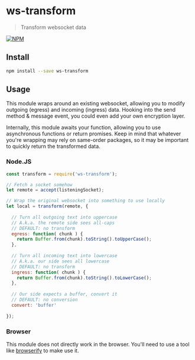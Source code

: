 # ws-transform

> Transform websocket data

[![NPM](https://nodei.co/npm/ws-transform.png)](https://nodei.co/npm/ws-transform/)


## Install

```bash
npm install --save ws-transform
```

## Usage

This module wraps around an existing websocket, allowing you to modify outgoing (egress) and incoming (ingress) data.
Hooking into the send method & message event, you could even add your own encryption layer.

Internally, this module awaits your function, allowing you to use asynchronous functions or return promises. Keep in
mind that whatever you're wrapping may rely on same-order packages, so it may be important to quickly return the
transformed data.

### Node.JS

```js
const transform = require('ws-transform');

// Fetch a socket somehow
let remote = accept(listeningSocket);

// Wrap the original websocket into something to use locally
let local = transform(remote, {
  
  // Turn all outgoing text into uppercase
  // A.k.a. the remote side sees all-caps
  // DEFAULT: no transform
  egress: function( chunk ) {
    return Buffer.from(chunk).toString().toUpperCase();
  },
  
  // Turn all incoming text into lowercase
  // A.k.a. our side sees all lowercase
  // DEFAULT: no transform
  ingress: function( chunk ) {
    return Buffer.from(chunk).toString().toLowerCase();
  },
  
  // Our side expects a buffer, convert it
  // DEFAULT: no conversion
  convert: 'buffer'
  
});

```

### Browser

This module does not directly work in the browser. You'll need to use a tool like [browserify][browserify] to make use
it.

[browserify]: https://npmjs.com/package/browserify
[ws]: https://npmjs.com/package/ws
[websocket]: https://developer.mozilla.org/en-US/docs/Web/API/WebSockets_API

